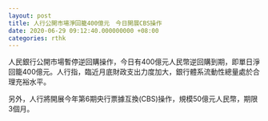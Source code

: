 ```yaml
---
layout: post
title: 人行公開市場淨回籠400億元　今日開展CBS操作
date: 2020-06-29 09:12:40.000000000 +08:00
categories: rthk
---
```


人民銀行公開市場暫停逆回購操作，今日有400億元人民幣逆回購到期，即單日淨回籠400億元。人行指，臨近月底財政支出力度加大，銀行體系流動性總量處於合理充裕水平。

另外，人行將開展今年第6期央行票據互換(CBS)操作，規模50億元人民幣，期限3個月。
